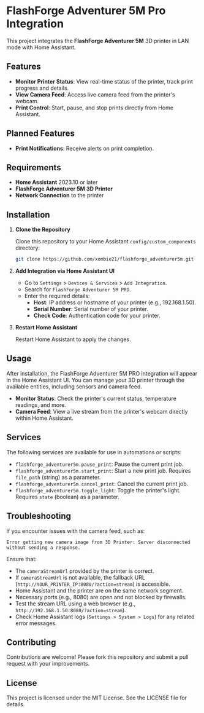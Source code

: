 # FlashForge Adventurer 5M Pro Integration

This project integrates the **FlashForge Adventurer 5M** 3D printer in LAN mode with Home Assistant.

## Features

- **Monitor Printer Status**: View real-time status of the printer, track print progress and details.
- **View Camera Feed**: Access live camera feed from the printer's webcam.
- **Print Control**: Start, pause, and stop prints directly from Home Assistant.

## Planned Features

- **Print Notifications**: Receive alerts on print completion.

## Requirements

- **Home Assistant** 2023.10 or later
- **FlashForge Adventurer 5M 3D Printer**
- **Network Connection** to the printer

## Installation

1. **Clone the Repository**

   Clone this repository to your Home Assistant `config/custom_components` directory:

   ```bash
   git clone https://github.com/xombie21/flashforge_adventurer5m.git
   ```

2. **Add Integration via Home Assistant UI**

   - Go to `Settings` > `Devices & Services` > `Add Integration`.
   - Search for `FlashForge Adventurer 5M PRO`.
   - Enter the required details:
     - **Host**: IP address or hostname of your printer (e.g., 192.168.1.50).
     - **Serial Number**: Serial number of your printer.
     - **Check Code**: Authentication code for your printer.

3. **Restart Home Assistant**

   Restart Home Assistant to apply the changes.

## Usage

After installation, the FlashForge Adventurer 5M PRO integration will appear in the Home Assistant UI. You can manage your 3D printer through the available entities, including sensors and camera feed.

- **Monitor Status**: Check the printer's current status, temperature readings, and more.
- **Camera Feed**: View a live stream from the printer's webcam directly within Home Assistant.

## Services

The following services are available for use in automations or scripts:

- `flashforge_adventurer5m.pause_print`: Pause the current print job.
- `flashforge_adventurer5m.start_print`: Start a new print job. Requires `file_path` (string) as a parameter.
- `flashforge_adventurer5m.cancel_print`: Cancel the current print job.
- `flashforge_adventurer5m.toggle_light`: Toggle the printer's light. Requires `state` (boolean) as a parameter.

## Troubleshooting

If you encounter issues with the camera feed, such as:

```
Error getting new camera image from 3D Printer: Server disconnected without sending a response.
```

Ensure that:

- The `cameraStreamUrl` provided by the printer is correct.
- If `cameraStreamUrl` is not available, the fallback URL (`http://YOUR_PRINTER_IP:8080/?action=stream`) is accessible.
- Home Assistant and the printer are on the same network segment.
- Necessary ports (e.g., 8080) are open and not blocked by firewalls.
- Test the stream URL using a web browser (e.g., `http://192.168.1.50:8080/?action=stream`).
- Check Home Assistant logs (`Settings > System > Logs`) for any related error messages.

## Contributing

Contributions are welcome! Please fork this repository and submit a pull request with your improvements.

## License

This project is licensed under the MIT License. See the LICENSE file for details.